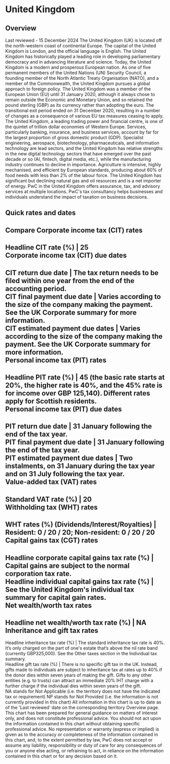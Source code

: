 # United Kingdom
## Overview
Last reviewed - 15 December 2024
The United Kingdom (UK) is located off the north-western coast of continental Europe. The capital of the United Kingdom is London, and the official language is English.
The United Kingdom has historically played a leading role in developing parliamentary democracy and in advancing literature and science. Today, the United Kingdom is a modern and prosperous European nation. As one of five permanent members of the United Nations (UN) Security Council, a founding member of the North Atlantic Treaty Organisation (NATO), and a member of the Commonwealth, the United Kingdom pursues a global approach to foreign policy. The United Kingdom was a member of the European Union (EU) until 31 January 2020, although it always chose to remain outside the Economic and Monetary Union, and so retained the pound sterling (GBP) as its currency rather than adopting the euro. The transitional exit period ended on 31 December 2020, resulting in a number of changes as a consequence of various EU tax measures ceasing to apply.
The United Kingdom, a leading trading power and financial centre, is one of the quintet of trillion dollar economies of Western Europe. Services, particularly banking, insurance, and business services, account by far for the largest proportion of gross domestic product (GDP). Specialist engineering, aerospace, biotechnology, pharmaceuticals, and information technology are lead sectors, and the United Kingdom has relative strengths in the new digital technology sectors that have emerged over the past decade or so (AI, fintech, digital media, etc.), while the manufacturing industry continues to decline in importance. Agriculture is intensive, highly mechanised, and efficient by European standards, producing about 60% of food needs with less than 2% of the labour force. The United Kingdom has significant but declining natural gas and oil resources and is a net importer of energy.
PwC in the United Kingdom offers assurance, tax, and advisory services at multiple locations. PwC's tax consultancy helps businesses and individuals understand the impact of taxation on business decisions.
## Quick rates and dates
Compare
Corporate income tax (CIT) rates   
---  
Headline CIT rate (%) |  25  
Corporate income tax (CIT) due dates   
---  
CIT return due date |  The tax return needs to be filed within one year from the end of the accounting period.  
CIT final payment due date |  Varies according to the size of the company making the payment. See the UK Corporate summary for more information.  
CIT estimated payment due dates |  Varies according to the size of the company making the payment. See the UK Corporate summary for more information.  
Personal income tax (PIT) rates   
---  
Headline PIT rate (%) |  45 (the basic rate starts at 20%, the higher rate is 40%, and the 45% rate is for income over GBP 125,140). Different rates apply for Scottish residents.  
Personal income tax (PIT) due dates   
---  
PIT return due date |  31 January following the end of the tax year.  
PIT final payment due date |  31 January following the end of the tax year.  
PIT estimated payment due dates |  Two instalments, on 31 January during the tax year and on 31 July following the tax year.  
Value-added tax (VAT) rates   
---  
Standard VAT rate (%) |  20  
Withholding tax (WHT) rates   
---  
WHT rates (%) (Dividends/Interest/Royalties) |  Resident: 0 / 20 / 20; Non-resident: 0 / 20 / 20  
Capital gains tax (CGT) rates   
---  
Headline corporate capital gains tax rate (%) |  Capital gains are subject to the normal corporation tax rate.  
Headline individual capital gains tax rate (%) |  See the United Kingdom's individual tax summary for capital gain rates.  
Net wealth/worth tax rates   
---  
Headline net wealth/worth tax rate (%) |  NA  
Inheritance and gift tax rates   
---  
Headline inheritance tax rate (%) |  The standard inheritance tax rate is 40%. It’s only charged on the part of one's estate that’s above the nil rate band (currently GBP325,000). See the Other taxes section in the Individual tax summary.  
Headline gift tax rate (%) |  There is no specific gift tax in the UK. Instead, gifts made to individuals are subject to inheritance tax at rates up to 40% if the donor dies within seven years of making the gift. Gifts to any other entities (e.g. to trusts) can attract an immediate 20% IHT charge with a further charge if the individual dies within seven years of the gift.  
NA stands for Not Applicable (i.e. the territory does not have the indicated tax or requirement)
NP stands for Not Provided (i.e. the information is not currently provided in this chart) 
All information in this chart is up to date as of the 'Last reviewed' date on the corresponding territory Overview page. This chart has been prepared for general guidance on matters of interest only, and does not constitute professional advice. You should not act upon the information contained in this chart without obtaining specific professional advice. No representation or warranty (express or implied) is given as to the accuracy or completeness of the information contained in this chart, and, to the extent permitted by law, PwC does not accept or assume any liability, responsibility or duty of care for any consequences of you or anyone else acting, or refraining to act, in reliance on the information contained in this chart or for any decision based on it.
